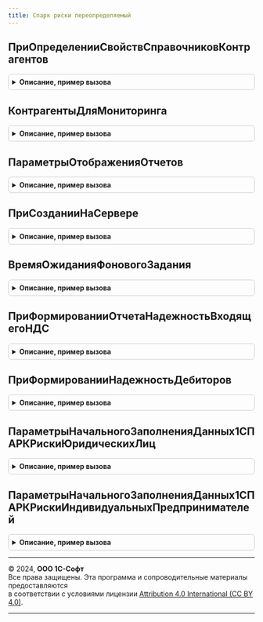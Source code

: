 ```yaml
---
title: Спарк риски переопределяемый
---
```



## ПриОпределенииСвойствСправочниковКонтрагентов
<details style="margin: 1em 0; padding: 0.5em; border: 1px solid #ccc; border-radius: 6px;">

<summary style="font-weight: bold; cursor: pointer;">Описание, пример вызова</summary>

```bsl

// Определяет свойства справочников контрагентов.
// Параметры:
//	СвойстваСправочников - ТаблицаЗначений - в таблице заполняется список
//		справочников контрагентов и их свойства. Колонки таблицы:
//		* Имя - Строка - имя справочника;
//		* Иерархический - Булево - справочник является иерархическим;
//		* РеквизитИНН - Строка- имя реквизита ИНН;
//		* ИмяФормыПодбора - Строка - если для справочника определена собственная
//			форма подбора контрагентов, в этом поле можно указать ее полное имя.
//			Форма должна возвращать в оповещении о выборе Массив ссылок на
//			элементы справочника контрагентов.
//			Если не определена, тогда используется стандартная форма подбора.
//
//@skip-warning
Процедура ПриОпределенииСвойствСправочниковКонтрагентов(СвойстваСправочников) Экспорт
```

Пример вызова
```bsl
СПАРКРискиПереопределяемый.ПриОпределенииСвойствСправочниковКонтрагентов(СвойстваСправочников) 
```
</details>

## КонтрагентыДляМониторинга
<details style="margin: 1em 0; padding: 0.5em; border: 1px solid #ccc; border-radius: 6px;">

<summary style="font-weight: bold; cursor: pointer;">Описание, пример вызова</summary>

```bsl

// В методе заполняется список контрагентов для постановки на мониторинг и для
// снятия с мониторинга.
// Используется регламентным заданием ЗаполнениеКонтрагентовНаМониторингеСПАРКРиски
// и методом программного интерфейса СПАРКРиски.ЗаполнитьКонтрагентовНаМониторинге().
// При получении списком контрагентов можно использовать обращение к регистру сведений
// КонтрагентыНаМониторингеСПАРКРиски: если запись присутствует в регистре сведений,
// то это означает, что контрагент уже поставлен на мониторинг.
// Допускается обращение к регистру сведений КонтрагентыНаМониторингеСПАРКРиски:
// контрагент уже добавлен в список для мониторинга, если в регистре существует
// запись со значениями измерений:
//	- Контрагент = <Текущий контрагент>;
//	- РучноеДобавление = Ложь.
//
// Параметры:
//	ПоставитьНаМониторинг - Массив из ОпределяемыйТипСсылка.КонтрагентБИП - контрагенты для постановки на мониторинг;
//	СнятьСМониторинга - Массив из ОпределяемыйТипСсылка.КонтрагентБИП -  контрагенты для снятия с мониторинга;
//
//@skip-warning
Процедура КонтрагентыДляМониторинга(ПоставитьНаМониторинг, СнятьСМониторинга) Экспорт
```

Пример вызова
```bsl
СПАРКРискиПереопределяемый.КонтрагентыДляМониторинга(ПоставитьНаМониторинг, СнятьСМониторинга) 
```
</details>

## ПараметрыОтображенияОтчетов
<details style="margin: 1em 0; padding: 0.5em; border: 1px solid #ccc; border-radius: 6px;">

<summary style="font-weight: bold; cursor: pointer;">Описание, пример вызова</summary>

```bsl

// Определяет параметры отображения отчетов.
//
// Параметры:
//	ПараметрыОтображения - Структура - параметры отображения отчетов.
//		Поля структуры:
//		* ИмяМакетаОформления - Строка - имя макета оформления отчетов,
//			По умолчанию используются стандартный макет оформления.
//
//@skip-warning
Процедура ПараметрыОтображенияОтчетов(ПараметрыОтображения) Экспорт
```

Пример вызова
```bsl
СПАРКРискиПереопределяемый.ПараметрыОтображенияОтчетов(ПараметрыОтображения) 
```
</details>

## ПриСозданииНаСервере
<details style="margin: 1em 0; padding: 0.5em; border: 1px solid #ccc; border-radius: 6px;">

<summary style="font-weight: bold; cursor: pointer;">Описание, пример вызова</summary>

```bsl

// Вызывается из форм, в которые встроен показ индексов 1СПАРК Риски.
//
// Параметры:
//  Форма                - ФормаКлиентскогоПриложения - форма, в которой инициировано событие;
//  КонтрагентОбъект     - Объект, Неопределено - заполняется в том случае, если форма - это форма
//                         элемента справочника, а не форма документа.
//  Контрагент           - ОпределяемыйТип.КонтрагентБИП, Строка - Контрагент или ИНН контрагента;
//  ВидКонтрагента       - ПеречислениеСсылка.ВидыКонтрагентовСПАРКРиски - вид проверки данных контрагента;
//  ПараметрыОтображения - Структура - прочие параметры. Возможные ключи:
//    * ВариантОтображения - Строка - см. описание в СПАРКРиски.ОтобразитьИндексыСПАРК.
//  ИспользованиеРазрешено          - Булево - признак разрешения использования функциональности;
//  СтандартнаяОбработкаБиблиотекой - Булево - в этот параметр возвратить Ложь, если надо запретить
//                                    стандартную обработку события библиотекой.
//
//@skip-warning
Процедура ПриСозданииНаСервере( Экспорт
```

Пример вызова
```bsl
СПАРКРискиПереопределяемый.ПриСозданииНаСервере();
```
</details>

## ВремяОжиданияФоновогоЗадания
<details style="margin: 1em 0; padding: 0.5em; border: 1px solid #ccc; border-radius: 6px;">

<summary style="font-weight: bold; cursor: pointer;">Описание, пример вызова</summary>

```bsl

// Переопределяет время ожидания завершения фонового задания получения индексов СПАРК Риски.
//
// Параметры:
//  ОжидатьЗавершение - Число - значение ключа "ОжидатьЗавершение" для параметра ПараметрыВыполнения.ОжидатьЗавершение
//           процедуры ДлительныеОперации.ВыполнитьВФоне. Если = 0, то не ожидать завершения.
//
//@skip-warning
Процедура ВремяОжиданияФоновогоЗадания(ОжидатьЗавершение) Экспорт
```

Пример вызова
```bsl
СПАРКРискиПереопределяемый.ВремяОжиданияФоновогоЗадания(ОжидатьЗавершение) 
```
</details>

## ПриФормированииОтчетаНадежностьВходящегоНДС
<details style="margin: 1em 0; padding: 0.5em; border: 1px solid #ccc; border-radius: 6px;">

<summary style="font-weight: bold; cursor: pointer;">Описание, пример вызова</summary>

```bsl

// Определяет данные входящего НДС для формирования отчета "Надежность входящего НДС 1СПАРК Риски".
//
// Параметры:
//  МенеджерВременныхТаблиц - МенеджерВременныхТаблиц - менеджер в который должны быть
//                            помещена временная таблица с данными об НДС и именем "ВТ_ДанныеНДС".
//                            Таблица должна содержать поля:
//                              *Контрагент - ОпределяемыйТип.КонтрагентБИП - ссылка на объект контрагента;
//                              *Сумма - Число - общая сумма покупок за переданный период;
//                              *СуммаНДС - Число - общая сумма покупок за переданный период;
//  ПараметрыОтбора - Структура - настройки отбора отчета:
//   *ДатаНачала - Дата - начало периода отчета;
//   *ДатаОкончания - Дата - окончание периода отчета;
//   *Организация - ОпределяемыйТип.Организация, Неопределено - организация для которые необходимо сделать выборку.
//                  Если не заполнено, игнорировать отбор;
//   *Контрагенты - Массив из ОпределяемыйТип.КонтрагентБИП, Неопределено - список контрагентов,
//                  по которым формируется отчет. Если не заполнено, игнорировать отбор;
//  Использование - Булево - если Ложь пользователю будет показана ошибка. Следует использовать в программах
//                  в которых не ведется учет входящего НДС.
//
Процедура ПриФормированииОтчетаНадежностьВходящегоНДС(МенеджерВременныхТаблиц, ПараметрыОтбора, Использование) Экспорт
```

Пример вызова
```bsl
СПАРКРискиПереопределяемый.ПриФормированииОтчетаНадежностьВходящегоНДС(МенеджерВременныхТаблиц, ПараметрыОтбора, Использование) 
```
</details>

## ПриФормированииНадежностьДебиторов
<details style="margin: 1em 0; padding: 0.5em; border: 1px solid #ccc; border-radius: 6px;">

<summary style="font-weight: bold; cursor: pointer;">Описание, пример вызова</summary>

```bsl

// Определяет данные дебиторской задолженности для формирования отчета "Надежность входящего НДС 1СПАРК Риски".
//
// Параметры:
//  МенеджерВременныхТаблиц - МенеджерВременныхТаблиц - менеджер в который должны быть
//                            помещена временная таблица с данными о задолженности и именем "ВТ_Долги".
//                            Таблица должна содержать поля:
//                              *Раздел - Строка - поле группировки в отчете;
//                              *Контрагент - ОпределяемыйТип.КонтрагентБИП - ссылка на объект контрагента;
//                              *Задолженность - Число - общая сумма задолженности;
//  ПараметрыОтбора - Структура - настройки отбора отчета:
//   *Дата - Дата - дата на которую выполняется выборка данных;
//   *Организация - ОпределяемыйТип.Организация, Неопределено - организация для которые необходимо сделать выборку.
//                  Если не заполнено, игнорировать отбор;
//   *Контрагенты - Массив из ОпределяемыйТип.КонтрагентБИП, Неопределено - список контрагентов,
//                  по которым формируется отчет. Если не заполнено, игнорировать отбор;
//  Использование - Булево - если Ложь пользователю будет показана ошибка. Следует использовать в программах
//                  в которых не ведется учет входящего НДС.
//
Процедура ПриФормированииНадежностьДебиторов(МенеджерВременныхТаблиц, ПараметрыОтбора, Использование) Экспорт
```

Пример вызова
```bsl
СПАРКРискиПереопределяемый.ПриФормированииНадежностьДебиторов(МенеджерВременныхТаблиц, ПараметрыОтбора, Использование) 
```
</details>

## ПараметрыНачальногоЗаполненияДанных1СПАРКРискиЮридическихЛиц
<details style="margin: 1em 0; padding: 0.5em; border: 1px solid #ccc; border-radius: 6px;">

<summary style="font-weight: bold; cursor: pointer;">Описание, пример вызова</summary>

```bsl

// Вызывается при переходе на версию конфигурации с внедренной подсистемой СПАРКРиски.
// Возвращает параметры, необходимые для начального заполнения данных
// в объектах метаданных подсистемы.
//
// Параметры:
//	ПараметрыЗаполнения - Структура - в параметре возвращаются значения для
//		начального заполнения данных подсистемы.
//		Поля структуры:
//		* ЗапросСвойствКонтрагентов - Строка - текст запроса для получения свойств
//			контрагентов, подлежащих проверке в сервисе 1СПАРК Риски: только
//			юридические лица, не являющиеся иностранными.
//			В запросе должны быть определены колонки:
//			** Контрагент - ОпределяемыйТип.КонтрагентБИП - ссылка на элемент
//				справочника контрагентов;
//			** ИНН - Строка - ИНН контрагента;
//			** СвояОрганизация - Булево - признак того, что контрагент является собственным -
//				дочерним по отношению к организации, в которой ведется учет.
//				Свойство может быть использовано для отбора данных в отчетах;
//			Значение по умолчанию: Неопределено.
//			Если значение свойства Неопределено, будет вызвано исключение.
//			Если значение - пустая строка - получение свойств контрагентов
//			не будет выполнено;
//		* ЗаполнитьКонтрагентовНаМониторинге - Булево - провести заполнение
//			списка контрагентов на мониторинге в соответствии с алгоритмом,
//			определенным в методе КонтрагентыДляМониторинга() текущего модуля.
//			Значение по умолчанию: Ложь;
//		* ЗаполнитьИндексыКонтрагентов - Булево - заполнить значения индексов
//			контрагентов. Истина - заполнить, Ложь - не заполнять.
//			Для заполненных индексов значения будут обновлены при следующем
//			обновлении значений индексов по расписанию (в регламентов).
//			Если индексы не заполнены, тогда контрагенты будут добавляться в
//			список индексов "По требованию";
//			Правило заполнения определяется значением поля
//			ЗапросКонтрагентовДляЗаполненияИндексов.
//		* ЗапросКонтрагентовДляЗаполненияИндексов - Строка - текст запроса для
//			получения контрагентов для заполнения индексов. Используется только
//			при ЗаполнитьИндексыКонтрагентов = Истина.
//			Если значение <Пустая строка>, список индексов будет заполнен
//			всеми контрагентами, полученными при выполнении запроса
//			ЗапросСвойствКонтрагентов, иначе - в соответствии с текстом запроса.
//			Значение по умолчанию: <Пустая строка>.
//			В запросе должна быть определена колонка:
//			** Контрагент - ОпределяемыйТип.КонтрагентБИП - ссылка на элемент
//				справочника контрагентов;
//
//@skip-warning
Процедура ПараметрыНачальногоЗаполненияДанных1СПАРКРискиЮридическихЛиц(ПараметрыЗаполнения) Экспорт
```

Пример вызова
```bsl
СПАРКРискиПереопределяемый.ПараметрыНачальногоЗаполненияДанных1СПАРКРискиЮридическихЛиц(ПараметрыЗаполнения) 
```
</details>

## ПараметрыНачальногоЗаполненияДанных1СПАРКРискиИндивидуальныхПредпринимателей
<details style="margin: 1em 0; padding: 0.5em; border: 1px solid #ccc; border-radius: 6px;">

<summary style="font-weight: bold; cursor: pointer;">Описание, пример вызова</summary>

```bsl

// Вызывается при переходе на версию конфигурации с внедренной подсистемой СПАРКРиски.
// Возвращает параметры, необходимые для начального заполнения данных
// в объектах метаданных подсистемы.
//
// Параметры:
//	ПараметрыЗаполнения - Структура - в параметре возвращаются значения для
//		начального заполнения данных подсистемы.
//		Поля структуры:
//		* ЗапросСвойствКонтрагентов - Строка - текст запроса для получения свойств
//			контрагентов, подлежащих проверке в сервисе 1СПАРК Риски: только
//			индивидуальных предпринимателей, не являющиеся иностранными.
//			В запросе должны быть определены колонки:
//			** Контрагент - ОпределяемыйТип.КонтрагентБИП - ссылка на элемент
//				справочника контрагентов;
//			** ИНН - Строка - ИНН контрагента;
//			** СвояОрганизация - Булево - признак того, что контрагент является собственным -
//				дочерним по отношению к организации, в которой ведется учет.
//				Свойство может быть использовано для отбора данных в отчетах;
//			Значение по умолчанию: Неопределено.
//			Если значение свойства Неопределено, будет вызвано исключение.
//			Если значение - пустая строка - получение свойств контрагентов
//			не будет выполнено;
//		* ЗаполнитьКонтрагентовНаМониторинге - Булево - провести заполнение
//			списка контрагентов на мониторинге в соответствии с алгоритмом,
//			определенным в методе КонтрагентыДляМониторинга() текущего модуля.
//			Значение по умолчанию: Ложь;
//		* ЗаполнитьИндексыКонтрагентов - Булево - заполнить значения индексов
//			контрагентов. Истина - заполнить, Ложь - не заполнять.
//			Для заполненных индексов значения будут обновлены при следующем
//			обновлении значений индексов по расписанию (в регламентов).
//			Если индексы не заполнены, тогда контрагенты будут добавляться в
//			список индексов "По требованию";
//			Правило заполнения определяется значением поля
//			ЗапросКонтрагентовДляЗаполненияИндексов.
//		* ЗапросКонтрагентовДляЗаполненияИндексов - Строка - текст запроса для
//			получения контрагентов для заполнения индексов. Используется только
//			при ЗаполнитьИндексыКонтрагентов = Истина.
//			Если значение <Пустая строка>, список индексов будет заполнен
//			всеми контрагентами, полученными при выполнении запроса
//			ЗапросСвойствКонтрагентов, иначе - в соответствии с текстом запроса.
//			Значение по умолчанию: <Пустая строка>.
//			В запросе должна быть определена колонка:
//			** Контрагент - ОпределяемыйТип.КонтрагентБИП - ссылка на элемент
//				справочника контрагентов;
//
//@skip-warning
Процедура ПараметрыНачальногоЗаполненияДанных1СПАРКРискиИндивидуальныхПредпринимателей(ПараметрыЗаполнения) Экспорт
```

Пример вызова
```bsl
СПАРКРискиПереопределяемый.ПараметрыНачальногоЗаполненияДанных1СПАРКРискиИндивидуальныхПредпринимателей(ПараметрыЗаполнения) 
```
</details>

---

© 2024, **ООО 1С-Софт**  
Все права защищены. Эта программа и сопроводительные материалы предоставляются  
в соответствии с условиями лицензии [Attribution 4.0 International (CC BY 4.0)](https://creativecommons.org/licenses/by/4.0/legalcode).

---
